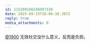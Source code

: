 ```yaml
---
id: 115209166540497320
date: 2025-09-15T16:06:10.307Z
reply: true
media_attachments: 0
---
```


[@1900](https://social.1900.live/@1900) 无效社交没什么意义，反而是负担。

